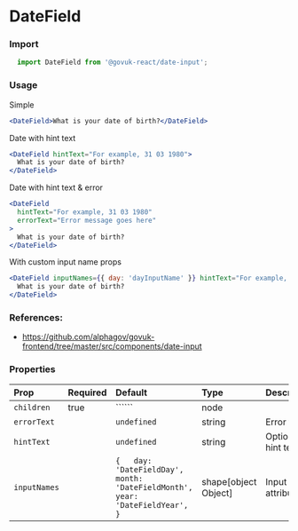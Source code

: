 DateField
=========

### Import
```js
  import DateField from '@govuk-react/date-input';
```
<!-- STORY -->

### Usage

Simple
```jsx
<DateField>What is your date of birth?</DateField>
```

Date with hint text
```jsx
<DateField hintText="For example, 31 03 1980">
  What is your date of birth?
</DateField>
```

Date with hint text & error
```jsx
<DateField
  hintText="For example, 31 03 1980"
  errorText="Error message goes here"
>
  What is your date of birth?
</DateField>
```

With custom input name props
```jsx
<DateField inputNames={{ day: 'dayInputName' }} hintText="For example, 31 03 1980">
  What is your date of birth?
</DateField>
```

### References:
- https://github.com/alphagov/govuk-frontend/tree/master/src/components/date-input

### Properties
Prop | Required | Default | Type | Description
:--- | :------- | :------ | :--- | :----------
 `children` | true | `````` | node | 
 `errorText` |  | ```undefined``` | string | Error text
 `hintText` |  | ```undefined``` | string | Optional hint text
 `inputNames` |  | ```{   day: 'DateFieldDay',   month: 'DateFieldMonth',   year: 'DateFieldYear', }``` | shape[object Object] | Input name attributes



